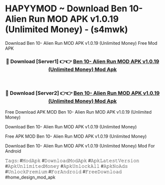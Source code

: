 # HAPYYMOD ~ Download Ben 10- Alien Run MOD APK v1.0.19 (Unlimited Money) - (s4mwk)
Download Ben 10- Alien Run MOD APK v1.0.19 (Unlimited Money) Free Mod APK

<div align="center">
<h3>🔴 Download [Server1] 👉👉 <a href="https://apk-comot.site?title=Ben_10-_Alien_Run_MOD_APK_v1.0.19_(Unlimited_Money)">Ben 10- Alien Run MOD APK v1.0.19 (Unlimited Money) Mod Apk</a></h3><br>

<h3>🔴 Download [Server2] 👉👉 <a href="https://apk-comot.site?title=Ben_10-_Alien_Run_MOD_APK_v1.0.19_(Unlimited_Money)">Ben 10- Alien Run MOD APK v1.0.19 (Unlimited Money) Mod Apk</a></h3>
</div>


Free Download APK MOD Ben 10- Alien Run MOD APK v1.0.19 (Unlimited Money)

Download Ben 10- Alien Run MOD APK v1.0.19 (Unlimited Money) 

Free APK MOD Ben 10- Alien Run MOD APK v1.0.19 (Unlimited Money) 

Download Ben 10- Alien Run MOD APK v1.0.19 (Unlimited Money) Mod For Android

𝚃𝚊𝚐𝚜: #𝙼𝚘𝚍𝙰𝚙𝚔 #𝙳𝚘𝚠𝚗𝚕𝚘𝚊𝚍𝙼𝚘𝚍𝙰𝚙𝚔 #𝙰𝚙𝚔𝙻𝚊𝚝𝚎𝚜𝚝𝚅𝚎𝚛𝚜𝚒𝚘𝚗 #𝙰𝚙𝚔𝚄𝚗𝚕𝚒𝚖𝚒𝚝𝚎𝚍𝙼𝚘𝚗𝚎𝚢 #𝙰𝚙𝚔𝚄𝚗𝚕𝚘𝚌𝚔𝙰𝚕𝚕 #𝙰𝚙𝚔𝙽𝚘𝙰𝚍𝚜 #𝚄𝚗𝚕𝚘𝚌𝚔𝙿𝚛𝚎𝚖𝚒𝚞𝚖 #𝙵𝚘𝚛𝙰𝚗𝚍𝚛𝚘𝚒𝚍 #𝙵𝚛𝚎𝚎𝙳𝚘𝚠𝚗𝚕𝚘𝚊𝚍 #home_design_mod_apk
